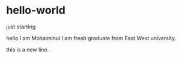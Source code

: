 # hello-world
just starting

hello I am Mohaiminul I am fresh graduate from East West university.



this is a new line.
